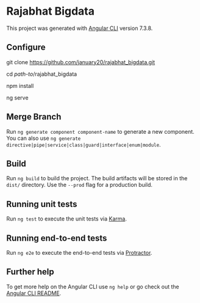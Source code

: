 # Rajabhat Bigdata

This project was generated with [Angular CLI](https://github.com/angular/angular-cli) version 7.3.8.

## Configure 

git clone https://github.com/january20/rajabhat_bigdata.git 

cd _path-to_/rajabhat_bigdata 

npm install 

ng serve 


## Merge Branch 

Run `ng generate component component-name` to generate a new component. You can also use `ng generate directive|pipe|service|class|guard|interface|enum|module`.

## Build

Run `ng build` to build the project. The build artifacts will be stored in the `dist/` directory. Use the `--prod` flag for a production build.

## Running unit tests

Run `ng test` to execute the unit tests via [Karma](https://karma-runner.github.io).

## Running end-to-end tests

Run `ng e2e` to execute the end-to-end tests via [Protractor](http://www.protractortest.org/).

## Further help

To get more help on the Angular CLI use `ng help` or go check out the [Angular CLI README](https://github.com/angular/angular-cli/blob/master/README.md).

